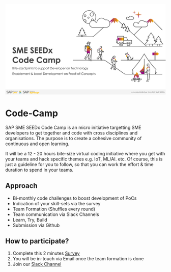 ![CodeCamp](/misc/CodeCamp_Github.png)

# Code-Camp
SAP SME SEEDx Code Camp is an micro initiative targetting SME developers to get together and code with cross disciplines and organisations. The purpose is to create a cohesive community of continuous and open learning.

It will be a 12 - 20 hours bite-size virtual coding initiative where you get with your teams and hack specific themes e.g. IoT, ML/AI. etc. Of course, this is just a guideline for you to follow, so that you can work the effort & time duration to spend in your teams.

## Approach
- Bi-monthly code challenges to boost development of PoCs
- Indication of your skill-sets via the survey
- Team Formation (Shuffles every round)
- Team communication via Slack Channels
- Learn, Try, Build
- Submission via Github

## How to participate?
1. Complete this 2 minutes [Survey](https://docs.google.com/forms/d/e/1FAIpQLSeZIuM2x_oPR5NWkRDkyyLbfRq7G9mD4I3MVHFzuha9Qxyx7Q/viewform)
2. You will be in-touch via Email once the team formation is done
3. Join our [Slack Channel](https://join.slack.com/t/smb-seedx/shared_invite/enQtMjU1OTYzMzQ4MDA1LTYxYTY0OGQzODc1NmI4NjMxMjZlY2JjNGU1ZWMwNmFkNzdkZmIwYzQ4OGVmNzIzNTJmNGQ1MDNlMjE2Y2E2NjQ)
